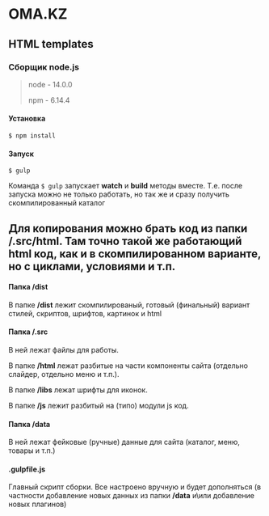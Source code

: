 # OMA.KZ
## HTML templates

### Сборщик node.js

> node - 14.0.0
> 
> npm - 6.14.4

#### Установка
`$ npm install`

#### Запуск
`$ gulp`

Команда  `$ gulp` запускает  **watch**  и **build** методы вместе. Т.е. после запуска можно не только работать, но так же и сразу получить скомпилированный каталог


## Для копирования можно брать код из папки /.src/html. Там точно такой же работающий html код, как и в скомпилированном варианте, но с циклами, условиями и т.п.


#### Папка /dist

В папке **/dist** лежит скомпилированый, готовый (финальный) вариант стилей, скриптов, шрифтов, картинок и html

#### Папка /.src

В ней лежат файлы для работы. 

В папке **/html** лежат разбитые на части компоненты сайта (отдельно слайдер, отдельно меню и т.п.).

В папке **/libs** лежат шрифты для иконок.

В папке **/js** лежит разбитый на (типо) модули js код.

#### Папка /data
В ней лежат фейковые (ручные) данные для сайта (каталог, меню, товары и т.п.)

####  .gulpfile.js
Главный скрипт сборки. Все настроено вручную и будет дополняться (в частности добавление новых данных из папки **/data** и\или добавление новых плагинов)
